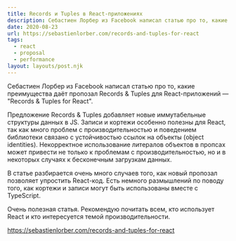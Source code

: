 ```yaml
---
title: Records и Tuples в React-приложениях
description: Себастиен Лорбер из Facebook написал статью про то, какие преимущества даёт пропозал Records & Tuples для React-приложений
date: 2020-08-23
url: https://sebastienlorber.com/records-and-tuples-for-react
tags:
  - react
  - proposal
  - performance
layout: layouts/post.njk
---
```

Себастиен Лорбер из Facebook написал статью про то, какие преимущества даёт пропозал Records & Tuples для React-приложений — "Records & Tuples for React".

Предложение Records & Tuples добавляет новые иммутабельные структуры данных в JS. Записи и кортежи особенно полезны для React, так как много проблем с производительностью и поведением библиотеки связано с устойчивостью ссылок на объекты (object identities). Некорректное использование литералов объектов в пропсах может привести не только к проблемам с производительностью, но и в некоторых случаях к бесконечным загрузкам данных.

В статье разбирается очень много случаев того, как новый пропозал позволяет упростить React-код. Есть немного размышлений по поводу того, как кортежи и записи могут быть использованы вместе с TypeScript.

Очень полезная статья. Рекомендую почитать всем, кто использует React и кто интересуется темой производительности.

https://sebastienlorber.com/records-and-tuples-for-react
